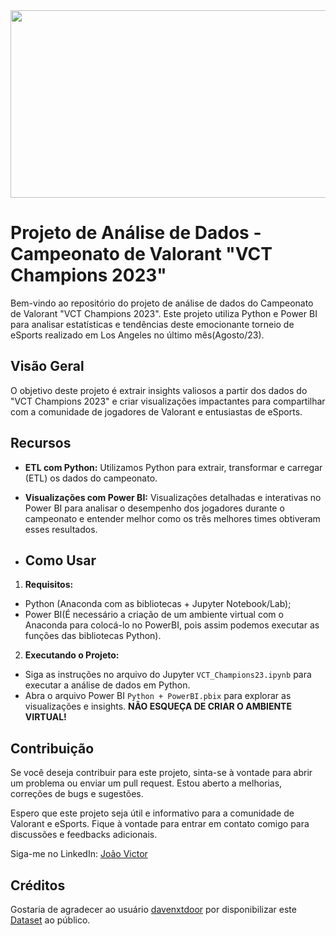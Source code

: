 <img src="https://noticias.maisesports.com.br/wp-content/uploads/2023/06/valorant-champions.jpg" height="300" width="1500">

# Projeto de Análise de Dados - Campeonato de Valorant "VCT Champions 2023"

Bem-vindo ao repositório do projeto de análise de dados do Campeonato de Valorant "VCT Champions 2023". Este projeto utiliza Python e Power BI para analisar estatísticas e tendências deste emocionante torneio de eSports realizado em Los Angeles no último mês(Agosto/23).

## Visão Geral

O objetivo deste projeto é extrair insights valiosos a partir dos dados do "VCT Champions 2023" e criar visualizações impactantes para compartilhar com a comunidade de jogadores de Valorant e entusiastas de eSports.

## Recursos

- **ETL com Python:** Utilizamos Python para extrair, transformar e carregar (ETL) os dados do campeonato.

- **Visualizações com Power BI:** Visualizações detalhadas e interativas no Power BI para analisar o desempenho dos jogadores durante o campeonato e entender melhor como os três melhores times obtiveram esses resultados.

- ## Como Usar

1.  **Requisitos:**
- Python (Anaconda com as bibliotecas + Jupyter Notebook/Lab);
- Power BI(É necessário a criação de um ambiente virtual com o Anaconda para colocá-lo no PowerBI, pois assim podemos executar as funções das bibliotecas Python).

2. **Executando o Projeto:**
- Siga as instruções no arquivo do Jupyter `VCT_Champions23.ipynb` para executar a análise de dados em Python.
- Abra o arquivo Power BI `Python + PowerBI.pbix` para explorar as visualizações e insights. **NÃO ESQUEÇA DE CRIAR O AMBIENTE VIRTUAL!**

## Contribuição

Se você deseja contribuir para este projeto, sinta-se à vontade para abrir um problema ou enviar um pull request. Estou aberto a melhorias, correções de bugs e sugestões.

Espero que este projeto seja útil e informativo para a comunidade de Valorant e eSports. Fique à vontade para entrar em contato comigo para discussões e feedbacks adicionais.

Siga-me no LinkedIn: [João Victor](https://www.linkedin.com/in/jo%C3%A3ov-macedo/)

## Créditos

Gostaria de agradecer ao usuário [davenxtdoor](https://www.kaggle.com/davenxtdoor) por disponibilizar este [Dataset](https://www.kaggle.com/datasets/davenxtdoor/valorant-champions-tour-2023?resource=download) ao público.

